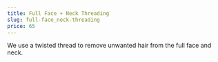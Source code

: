 ```yaml
---
title: Full Face + Neck Threading
slug: full-face_neck-threading
price: 65
---
```


We use a twisted thread to remove unwanted hair from the full face and neck.
